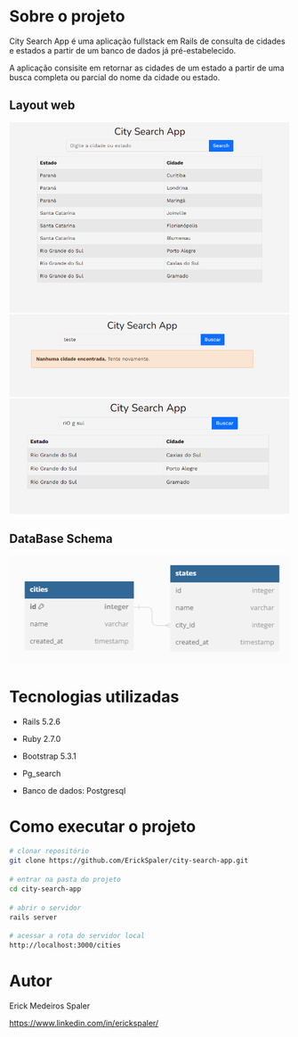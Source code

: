 # Sobre o projeto
  City Search App é uma aplicação fullstack em Rails de consulta de cidades e estados a partir de um banco de dados já pré-estabelecido.

  A aplicação consisite em retornar as cidades de um estado a partir de uma busca completa ou parcial do nome da cidade ou estado.

## Layout web
<img src="./app/assets/images/layout.jpeg">
<img src="./app/assets/images/layout2.jpeg">
<img src="./app/assets/images/layout3.jpeg">

## DataBase Schema
<img src="./app/assets/images/schema1.jpeg">

# Tecnologias utilizadas

* Rails 5.2.6

* Ruby 2.7.0

* Bootstrap 5.3.1

* Pg_search

* Banco de dados: Postgresql

# Como executar o projeto
```bash
# clonar repositório
git clone https://github.com/ErickSpaler/city-search-app.git

# entrar na pasta do projeto
cd city-search-app

# abrir o servidor
rails server

# acessar a rota do servidor local
http://localhost:3000/cities
```

# Autor
Erick Medeiros Spaler

https://www.linkedin.com/in/erickspaler/
